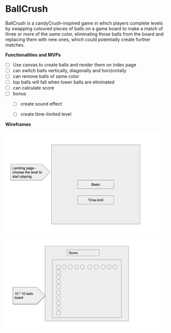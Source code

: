 # BallCrush
BallCrush is a candyCrush-inspired game in which players complete levels by swapping coloured pieces of balls on a game board to make a match of three or more of the same color, eliminating those balls from the board and replacing them with new ones, which could potentially create further matches.


**Functionalities and MVPs**
- [ ]  Use canvas to create balls and render them on index page
- [ ]  can switch balls vertically, diagonally and horizontally
- [ ]  can remove balls of same color
- [ ]  top balls will fall when lower balls are eliminated
- [ ]  can calculate score
- [ ]  bonus
    -[ ] create sound effect
    -[ ] create time-limited level


**Wireframes**

![index](lib/images/index.png)
![player](lib/images/player.png)
